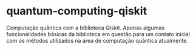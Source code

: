 # quantum-computing-qiskit
Computação quântica com a biblioteca Qiskit. Apenas algumas funcionalidades básicas da biblioteca em questão para um contato inicial com os métodos utilizados na área de computação quântica atualmente.
